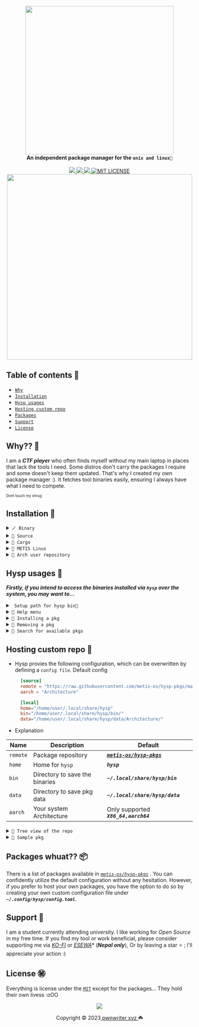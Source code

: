 <p align="center">
    <a href="https://youtu.be/IOOzoeC-ZRQ?si=118OtD9c8u1Tr7JF">
        <img src="https://raw.githubusercontent.com/pwnwriter/hysp/images/hysp-rounded.png" width="400"></a>
    <br>
    <b><strong>An independent package manager for the <code>unix and linux🌷</code></strong></b>
    <br>
    <br>
    <a href="https://github.com/pwnwriter/hysp/releases">
        <img src="https://img.shields.io/github/v/release/pwnwriter/hysp?style=flat&labelColor=f38ba8&color=585b70&logo=GitHub&logoColor=white">
    </a>
    <a href="https://crates.io/crates/hysp/">
        <img src="https://img.shields.io/crates/v/hysp?style=flat&labelColor=b4befe&color=eba0ac&logo=Rust&logoColor=white">
    </a>
    <a href="https://github.com/pwnwriter/hysp/actions?query=workflow%3A%22Continuous+Deployment%22">
        <img src="https://img.shields.io/github/actions/workflow/status/pwnwriter/hysp/test-app.yml?style=flat&labelColor=eba0ac&color=74c7ec&label=Test-app&logo=GitHub%20Actions&logoColor=white">
    </a>
  <a href="https://github.com/pwnwriter/hysp/blob/main/LICENSE"><img src="https://img.shields.io/badge/License-MIT-white.svg" alt="MIT LICENSE"></a>
  <br>
  <img src="https://raw.githubusercontent.com/catppuccin/catppuccin/main/assets/palette/macchiato.png" width="500" />
</p>

## Table of contents 📔

* [`Why`](#why)
* [`Installation`](#installation)
* [`Hysp usages`](#usages)
* [`Hosting custom repo`](#repo)
* [`Packages`](#pkgs)
* [`Support`](#support)
* [`License`](#license)

<a name="why"></a>
 ## Why?? 🚩

I am a ***CTF player*** who often finds myself without my main laptop in places that lack the tools I need. Some distros don't carry the packages I require and some doesn't keep them updated. That's why I created my own package manager :). It fetches tool binaries easily, ensuring I always have what I need to compete.

<sup><sub>Dont touch my shrug</sub></sup>


<a name="installation"></a>
 ## Installation 📩
    
  <details> <summary><code>🪄 Binary </code></summary>
    &nbsp;

  - You can directly download the [**binary**](https://github.com/pwnwriter/hysp/releases) of your arch and run it.
  
  </details>
  <details> <summary><code>🌼 Source </code></summary>
  &nbsp;
 
  ```bash
  git clone --depth=1 https://github.com/pwnwriter/hysp --branch=main
  cd hysp
  cargo build --release 
  ```
  Then go to `release` dir and `./hysp` or move the `binary` to your any `$PATH` for instant access from anywhere.
</details>

<details> <summary><code>🎠 Cargo </code></summary>

- Using [crates.io](https://crates.io/crates/hysp)
  ```bash
  cargo install hysp
  ```
- Using [binstall](https://github.com/cargo-bins/cargo-binstall)
  ```bash
  cargo binstall hysp
  ```

  > **Note** ⚠️
  > This requires a working setup of rust/cargo & binstall.
</details>

<details> <summary><code>🚩 METIS Linux </code></summary>
&nbsp;
  
  ```bash
  sudo/doas pacman -Syyy hysp
  ```

</details>

<details> <summary><code>💢 Arch user repository </code></summary>
&nbsp;
  
  ```bash
  paru/yay -S hysp-git
  ```

</details>


<a name="usages"></a>
 ## Hysp usages 🎠
 
***Firstly, if you intend to access the binaries installed via `hysp` over the system, you may want to...***

<details> <summary><code> Setup path for hysp bin🎡  </code></summary>
 
-  Add the following line to your shellrc. [ `zshrc`, `bashrc` ***etc***. ]

    ```bash
    export PATH="$PATH:${$(find ~/.local/share/hysp/bin -type d -printf %p:)%%:}"
    ```
</details>
 
<details> <summary><code>🐤 Help menu</code></summary>
  &nbsp;
  
  
  ```bash
  hysp |install|uninstall|search| -h # check for help menu
  ```
![screenshot_2023-11-27_18-41-07](https://github.com/pwnwriter/hysp/assets/90331517/1e306127-dc3d-47e1-a158-71e92e324544)

</details>

<details> <summary><code>🔻 Installing a pkg </code></summary>
&nbsp;
  
  ```bash
  hysp install -p <pkg> # use --force to overwrite already installed binary 
  ```
  ![screenshot_2023-11-25_22-38-24](https://github.com/pwnwriter/hysp/assets/90331517/f55756b6-b115-4bdf-859f-330f1805c169)

</details>


<details> <summary><code>🧁 Removing a pkg </code></summary>
&nbsp;
  
  ```bash
  hysp remove -p <pkg> 
  ```

![screenshot_2023-11-27_18-56-49](https://github.com/pwnwriter/hysp/assets/90331517/e468c329-eb08-4b08-8c06-6a0e56756ee5)

</details>

<details> <summary><code>🔭 Search for available pkgs </code></summary>
&nbsp;
  
  ```bash
  hysp search -p <pkg> # use --silent to strip down the console i/o
  ```

![screenshot_2023-11-26_14-24-57](https://github.com/pwnwriter/hysp/assets/90331517/19a837c4-45cf-4043-86ac-b83cf780c487)

</details>

<a name="repo"></a>
 ## Hosting custom repo 💾

- Hysp provies the following configuration, which can be overwritten by defining a `config file`.
  Default config

  ```toml
    [source]
    remote = "https://raw.githubusercontent.com/metis-os/hysp-pkgs/main/data/"
    aarch = "Architecture"

    [local]
    home="/home/user/.local/share/hysp"
    bin="/home/user/.local/share/hysp/bin/" 
    data="/home/user/.local/share/hysp/data/Architecture/" 
  ```
- Explanation 

|  Name       | Description                        | Default                                            |
|-------------|------------------------------------|----------------------------------------------------|
|  `remote`   | Package repository                 | [***`metis-os/hysp-pkgs`***](https://github.com/metis-os/hysp-pkgs) |
|  `home`     | Home for `hysp`                    | ***`hysp`***                               |
|  `bin`      | Directory to save the binaries     | ***`~/.local/share/hysp/bin`***            |
|  `data`     | Directory to save pkg data         | ***`~/.local/share/hysp/data`***           |
|  `aarch`    | Your system Architecture           | Only supported ***`X86_64,aarch64`***      |

<details> <summary><code>🎄 Tree view of the repo </code></summary>
&nbsp;

  ```bash
.
├── available.toml # Storing available pkgs info (Optional)
├── data
│   └── x86_64 # Your cpu Architecture (aarch64 and x86_64) supported for now
│       └── foo.toml # where the package data are stored (needed)
```

</details>




<details> <summary><code>📂 Sample pkg </code></summary>
&nbsp;

  ```bash
[bin]
name = "$BIN" # Name of the pkg to be installed as

[package]
architecture = "x86_64" # Your aarchitecture 
name = "$BIN" # Your package name
description = "$DESCRIPTION" # Description
author = "$AUTHOR" # Author 
repo = "$REPO_URL" 
stars = "${STARS}"
version = "$PKG_VERSION"
updated = "$PKG_RELEASED"
size = "$SIZE"
sha = "$SHA" 
source = "$SOURCE_URL" # Source of the binary wherever it's hosted
language = "$LANGUAGE"
license = "$LICENSE"

[package.conditions]
conflicts  = ["$BIN"] # Conflictions 
requires = [] # Dependencies 

[package.metadata]
keywords = $TOPICS
categories = ["Utilities"]
  ```

</details>

<a name="pkgs"></a>
 ## Packages whuat?? 📦
There is a list of packages available in [*`metis-os/hysp-pkgs`*](https://github.com/metis-os/hysp-pkgs) . You can confidently utilize the default configuration without any hesitation. However, if you prefer to host your own packages, you have the option to do so by creating your own custom configuration file under ***`~/.config/hysp/config.toml`***. 


<a name="support"></a>
 ## Support 💌

 I am a student currently attending university. I like working for *Open Source* in my free time. If you find my tool or work beneficial, please consider supporting me via [*KO-FI*](https://ko-fi.com/pwnwriter) or [*ESEWA*](https://metislinux.org/docs/donate)* (***Nepal only***), Or by leaving a star ⭐ ; I'll appreciate your action :)

<a name="license"></a>
 ## License ㊙️

 Everything is license under the [`MIT`](https://raw.githubusercontent.com/pwnwriter/hysp/main/LICENSE) except for the packages... 
 They hold their own livess :oOO
 
<p align="center"><img src="https://raw.githubusercontent.com/catppuccin/catppuccin/main/assets/footers/gray0_ctp_on_line.svg?sanitize=true" /></p>
<p align="center">Copyright &copy; 2023<a href="https://pwnwriter.xyz" target="_blank"> pwnwriter xyz </a> ☘️</p> 




